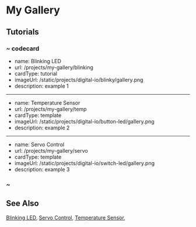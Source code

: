 # My Gallery

## Tutorials

### ~ codecard

* name: Blinking LED
* url: /projects/my-gallery/blinking
* cardType: tutorial
* imageUrl: /static/projects/digital-io/blinky/gallery.png
* description: example 1


---

* name: Temperature Sensor
* url: /projects/my-gallery/temp
* cardType: template
* imageUrl: /static/projects/digital-io/button-led/gallery.png
* description: example 2


---

* name: Servo Control
* url: /projects/my-gallery/servo
* cardType: template
* imageUrl: /static/projects/digital-io/switch-led/gallery.png
* description: example 3


### ~


## See Also

[Blinking LED](/projects/my-gallery/blinking),
[Servo Control](/projects/my-gallery/servo),
[Temperature Sensor](/projects/my-gallery/temp),